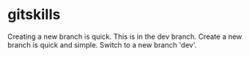 # gitskills
Creating a new branch is quick.
This is in the dev branch.
Create a new branch is quick and simple.
Switch to a new branch 'dev'.
